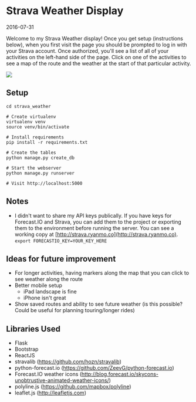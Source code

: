 # Strava Weather Display
2016-07-31

Welcome to my Strava Weather display! Once you get setup (instructions below), when you first visit the page you should be prompted to log in with your Strava account. Once authorized, you'll see a list of all of your activities on the left-hand side of the page. Click on one of the activities to see a map of the route and the weather at the start of that particular activity.

![](https://dl.dropboxusercontent.com/s/44svk2zx36z4fu4/Screenshot%202016-07-31%2012.32.08.png?dl=0)


## Setup
    cd strava_weather

    # Create virtualenv
    virtualenv venv
    source venv/bin/activate

    # Install requirements
    pip install -r requirements.txt

    # Create the tables
    python manage.py create_db

    # Start the webserver
    python manage.py runserver

    # Visit http://localhost:5000

## Notes
- I didn't want to share my API keys publically. If you have keys for Forecast.IO and Strava, you can add them to the project or exporting them to the environment before running the server. You can see a working copy at [http://strava.ryanmo.co](http://strava.ryanmo.co).
    `export FORECASTIO_KEY=YOUR_KEY_HERE`

## Ideas for future improvement
- For longer activities, having markers along the map that you can click to see weather along the route
- Better mobile setup
    + iPad landscape is fine
    + iPhone isn't great
- Show saved routes and ability to see future weather (is this possible? Could be useful for planning touring/longer rides)

## Libraries Used
- Flask
- Bootstrap
- ReactJS
- stravalib (https://github.com/hozn/stravalib)
- python-forecast.io (https://github.com/ZeevG/python-forecast.io)
- Forecast.IO weather icons (http://blog.forecast.io/skycons-unobtrustive-animated-weather-icons/)
- polyline.js (https://github.com/mapbox/polyline)
- leaflet.js (http://leafletjs.com)
